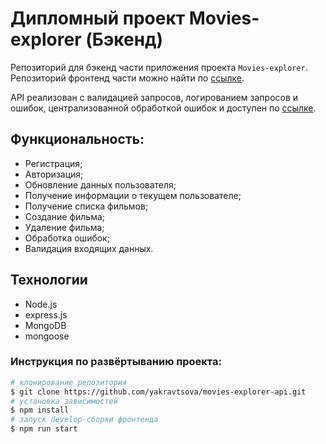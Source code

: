 # Дипломный проект Movies-explorer (Бэкенд)

Репозиторий для бэкенд части приложения проекта `Movies-explorer`. Репозиторий фронтенд части можно найти по [ссылке](https://github.com/yakravtsova/movies-explorer-frontend).

API реализован с валидацией запросов, логированием запросов и ошибок, централизованной обработкой ошибок и доступен по [ссылке](https://api.yakravtsova.nomoredomains.icu/api/).

## Функциональность:
- Регистрация;
- Авторизация;
- Обновление данных пользователя;
- Получение информации о текущем пользователе;
- Получение списка фильмов;
- Создание фильма;
- Удаление фильма;
- Обработка ошибок;
- Валидация входящих данных.

## Технологии
- Node.js
- express.js
- MongoDB
- mongoose

### Инструкция по развёртыванию проекта:
```bash
# клонирование репозитория
$ git clone https://github.com/yakravtsova/movies-explorer-api.git
# установка зависимостей
$ npm install
# запуск develop-сборки фронтенда
$ npm run start
```
